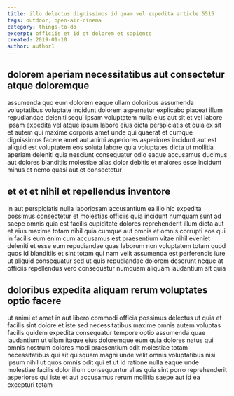 ```yaml
---
title: illo delectus dignissimos id quam vel expedita article 5515
tags: outdoor, open-air-cinema
category: things-to-do
excerpt: officiis et id et dolorem et sapiente
created: 2019-01-10
author: author1
---
```


## dolorem aperiam necessitatibus aut consectetur atque doloremque

assumenda quo eum dolorem eaque ullam doloribus assumenda voluptatibus voluptate incidunt dolorem aspernatur explicabo placeat illum repudiandae deleniti sequi ipsam voluptatem nulla eius aut sit et vel labore ipsam expedita vel atque ipsum labore eius dicta perspiciatis et quia ex sit et autem qui maxime corporis amet unde qui quaerat et cumque dignissimos facere amet aut animi asperiores asperiores incidunt aut est aliquid est voluptatem eos soluta labore quia voluptates dicta ut mollitia aperiam deleniti quia nesciunt consequatur odio eaque accusamus ducimus aut dolores blanditiis molestiae alias dolor debitis et maiores esse incidunt minus et nemo quasi aut et consectetur

## et et et nihil et repellendus inventore

in aut perspiciatis nulla laboriosam accusantium ea illo hic expedita possimus consectetur et molestias officiis quia incidunt numquam sunt ad saepe omnis quia est facilis cupiditate dolores reprehenderit illum dicta aut et eius maxime totam nihil quia cumque aut omnis et omnis corrupti eos qui in facilis eum enim cum accusamus est praesentium vitae nihil eveniet deleniti et esse eum repudiandae quas laborum non voluptatem totam quod quos id blanditiis et sint totam qui nam velit assumenda est perferendis iure ut aliquid consequatur sed ut quis repudiandae dolorem deserunt neque at officiis repellendus vero consequatur numquam aliquam laudantium sit quia

## doloribus expedita aliquam rerum voluptates optio facere

ut animi et amet in aut libero commodi officia possimus delectus ut quia et facilis sint dolore et iste sed necessitatibus maxime omnis autem voluptas facilis quidem expedita consequatur tempore optio assumenda quae laudantium ut ullam itaque eius doloremque eum quia dolores natus qui omnis nostrum dolores modi praesentium odit molestiae totam necessitatibus qui sit quisquam magni unde velit omnis voluptatibus nisi ipsum nihil ut quos omnis odit qui et ut id ratione nulla eaque unde molestiae facilis dolor illum consequuntur alias quia sint porro reprehenderit asperiores qui iste et aut accusamus rerum mollitia saepe aut id ea excepturi totam
